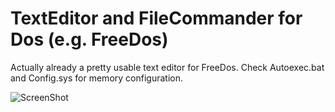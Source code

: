 # TextEditor and FileCommander for Dos (e.g. FreeDos)

Actually already a pretty usable text editor for FreeDos. Check Autoexec.bat and Config.sys for memory configuration.

![ScreenShot](https://raw.github.com/kosmonautdnb/WatcomC-Dos/main/DESC.PNG)
